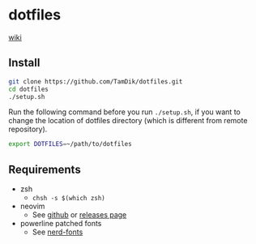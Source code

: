# dotfiles
[wiki](https://github.com/TamDik/dotfiles/wiki)

## Install
```sh
git clone https://github.com/TamDik/dotfiles.git
cd dotfiles
./setup.sh
```
Run the following command before you run `./setup.sh`, if you want to change the location of dotfiles directory (which is different from remote repository).
```sh
export DOTFILES=~/path/to/dotfiles
```

## Requirements
* zsh
    * `chsh -s $(which zsh)`
* neovim
    * See [github](https://github.com/neovim/neovim) or [releases page](https://github.com/neovim/neovim/releases/)
* powerline patched fonts 
    * See [nerd-fonts](https://github.com/ryanoasis/nerd-fonts/blob/master/readme.md#font-installation)

